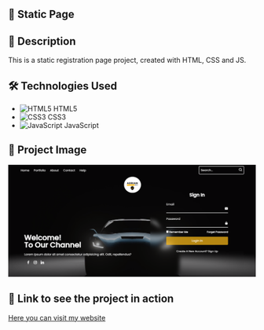 ## :rocket: Static Page

## :page_with_curl: Description

This is a static registration page project, created with HTML, CSS and JS.

## :hammer_and_wrench: Technologies Used

- ![HTML5](https://img.icons8.com/color/48/000000/html-5--v1.png) HTML5
- ![CSS3](https://img.icons8.com/color/48/000000/css3.png) CSS3
- ![JavaScript](https://img.icons8.com/color/48/000000/javascript--v1.png) JavaScript

## :camera_flash: Project Image

![My Project](/Image/Web%20Page.PNG)

## :link: Link to see the project in action

[Here you can visit my website](https://web-form-adrian-dev.netlify.app)
